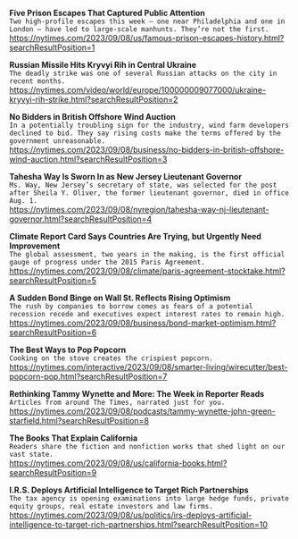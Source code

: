 **Five Prison Escapes That Captured Public Attention**\
`Two high-profile escapes this week — one near Philadelphia and one in London — have led to large-scale manhunts. They’re not the first.`\
https://nytimes.com/2023/09/08/us/famous-prison-escapes-history.html?searchResultPosition=1

**Russian Missile Hits Kryvyi Rih in Central Ukraine**\
`The deadly strike was one of several Russian attacks on the city in recent months.`\
https://nytimes.com/video/world/europe/100000009077000/ukraine-kryvyi-rih-strike.html?searchResultPosition=2

**No Bidders in British Offshore Wind Auction**\
`In a potentially troubling sign for the industry, wind farm developers declined to bid. They say rising costs make the terms offered by the government unreasonable.`\
https://nytimes.com/2023/09/08/business/no-bidders-in-british-offshore-wind-auction.html?searchResultPosition=3

**Tahesha Way Is Sworn In as New Jersey Lieutenant Governor**\
`Ms. Way, New Jersey’s secretary of state, was selected for the post after Sheila Y. Oliver, the former lieutenant governor, died in office Aug. 1.`\
https://nytimes.com/2023/09/08/nyregion/tahesha-way-nj-lieutenant-governor.html?searchResultPosition=4

**Climate Report Card Says Countries Are Trying, but Urgently Need Improvement**\
`The global assessment, two years in the making, is the first official gauge of progress under the 2015 Paris Agreement.`\
https://nytimes.com/2023/09/08/climate/paris-agreement-stocktake.html?searchResultPosition=5

**A Sudden Bond Binge on Wall St. Reflects Rising Optimism**\
`The rush by companies to borrow comes as fears of a potential recession recede and executives expect interest rates to remain high.`\
https://nytimes.com/2023/09/08/business/bond-market-optimism.html?searchResultPosition=6

**The Best Ways to Pop Popcorn**\
`Cooking on the stove creates the crispiest popcorn.`\
https://nytimes.com/interactive/2023/09/08/smarter-living/wirecutter/best-popcorn-pop.html?searchResultPosition=7

**Rethinking Tammy Wynette and More: The Week in Reporter Reads**\
`Articles from around The Times, narrated just for you.`\
https://nytimes.com/2023/09/08/podcasts/tammy-wynette-john-green-starfield.html?searchResultPosition=8

**The Books That Explain California**\
`Readers share the fiction and nonfiction works that shed light on our vast state.`\
https://nytimes.com/2023/09/08/us/california-books.html?searchResultPosition=9

**I.R.S. Deploys Artificial Intelligence to Target Rich Partnerships**\
`The tax agency is opening examinations into large hedge funds, private equity groups, real estate investors and law firms.`\
https://nytimes.com/2023/09/08/us/politics/irs-deploys-artificial-intelligence-to-target-rich-partnerships.html?searchResultPosition=10

